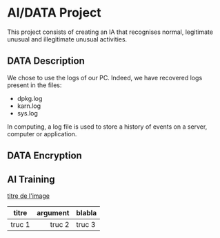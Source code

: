 # AI/DATA Project

This project consists of creating an IA that recognises normal, legitimate unusual and illegitimate unusual activities.

## DATA Description

We chose to use the logs of our PC. Indeed, we have recovered logs present in the files:  
- dpkg.log
- karn.log
- sys.log

In computing, a log file is used to store a history of events on a server, computer or application.

## DATA Encryption

## AI Training 

[titre de l'image](./pics/image.png)

| titre | argument | blabla |
| :---: | ---: | :--- |
| truc 1 | truc 2 | truc 3|
